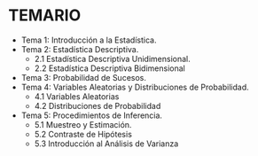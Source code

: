 <h1>TEMARIO</h1>

* Tema 1: Introducción a la Estadística.
* Tema 2: Estadística Descriptiva.
  * 2.1 Estadística Descriptiva Unidimensional.
  * 2.2 Estadística Descriptiva Bidimensional
* Tema 3: Probabilidad de Sucesos.
* Tema 4: Variables Aleatorias y Distribuciones de Probabilidad.
  * 4.1 Variables Aleatorias
  * 4.2 Distribuciones de Probabilidad
* Tema 5: Procedimientos de Inferencia.
  * 5.1 Muestreo y Estimación.
  * 5.2 Contraste de Hipótesis
  * 5.3 Introducción al Análisis de Varianza
